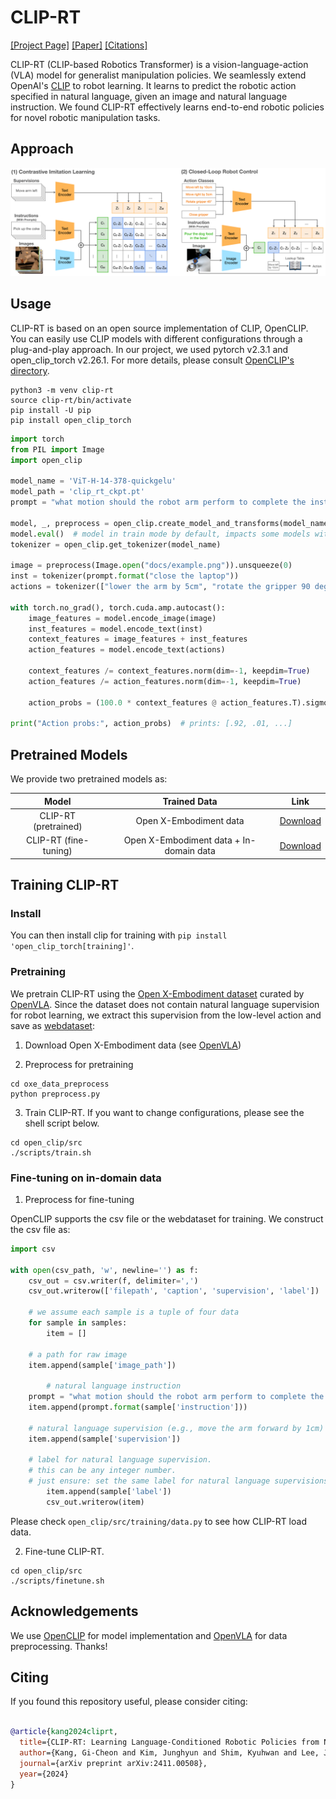 # CLIP-RT

[[Project Page]](https://clip-rt.github.io) [[Paper]](https://arxiv.org/abs/2411.00508) [[Citations]](#citing)

CLIP-RT (CLIP-based Robotics Transformer) is a vision-language-action (VLA) model for generalist manipulation policies. We seamlessly extend OpenAI's [CLIP](https://arxiv.org/abs/2103.00020) to robot learning. It learns to predict the robotic action specified in natural language, given an image and natural language instruction. We found CLIP-RT effectively learns end-to-end robotic policies for novel robotic manipulation tasks.


## Approach

![CLIP-RT](CLIP-RT.png)   


## Usage

CLIP-RT is based on an open source implementation of CLIP, OpenCLIP. You can easily use CLIP models with different configurations through a plug-and-play approach. In our project, we used pytorch v2.3.1 and open_clip_torch v2.26.1. For more details, please consult [OpenCLIP's directory](https://github.com/mlfoundations/open_clip).

```
python3 -m venv clip-rt
source clip-rt/bin/activate
pip install -U pip
pip install open_clip_torch
```


```python
import torch
from PIL import Image
import open_clip

model_name = 'ViT-H-14-378-quickgelu'
model_path = 'clip_rt_ckpt.pt'
prompt = "what motion should the robot arm perform to complete the instruction '{}'?"

model, _, preprocess = open_clip.create_model_and_transforms(model_name=model_name, pretrained=model_path)
model.eval()  # model in train mode by default, impacts some models with BatchNorm or stochastic depth active
tokenizer = open_clip.get_tokenizer(model_name)

image = preprocess(Image.open("docs/example.png")).unsqueeze(0)
inst = tokenizer(prompt.format("close the laptop"))
actions = tokenizer(["lower the arm by 5cm", "rotate the gripper 90 degrees clockwise", ...])

with torch.no_grad(), torch.cuda.amp.autocast():
    image_features = model.encode_image(image)
    inst_features = model.encode_text(inst)
    context_features = image_features + inst_features
    action_features = model.encode_text(actions)

    context_features /= context_features.norm(dim=-1, keepdim=True)
    action_features /= action_features.norm(dim=-1, keepdim=True)

    action_probs = (100.0 * context_features @ action_features.T).sigmoid()

print("Action probs:", action_probs)  # prints: [.92, .01, ...]
```


## Pretrained Models

We provide two pretrained models as:

| Model | Trained Data | Link |
|:-------:|:---------:|:------:|
|CLIP-RT (pretrained) | Open X-Embodiment data |[Download](https://www.dropbox.com/scl/fi/o08en4ht05r7y4cyj69jd/clip-rt-oxe-pretrained.pt?rlkey=gl7cu9xayctdwmjfn3w3zupjw&st=kg2iexj2&dl=0)|
|CLIP-RT (fine-tuning)| Open X-Embodiment data + In-domain data | [Download](https://www.dropbox.com/scl/fi/kqfagde5xskn90cj1s5jy/clip-rt-finetuned.pt?rlkey=hmy2fvzks1wd0ihc4156yszra&st=aa8np5lx&dl=0)|



## Training CLIP-RT

### Install

You can then install clip for training with `pip install 'open_clip_torch[training]'`.

### Pretraining

We pretrain CLIP-RT using the [Open X-Embodiment dataset](https://robotics-transformer-x.github.io) curated by [OpenVLA](https://github.com/openvla/openvla). Since the dataset does not contain natural language supervision for robot learning, we extract this supervision from the low-level action and save as [webdataset](https://github.com/webdataset/webdataset): 

1. Download Open X-Embodiment data (see [OpenVLA](https://github.com/openvla/openvla))

2. Preprocess for pretraining
```
cd oxe_data_preprocess
python preprocess.py
```  

3. Train CLIP-RT. If you want to change configurations, please see the shell script below.
```
cd open_clip/src
./scripts/train.sh
```


### Fine-tuning on in-domain data


1. Preprocess for fine-tuning

OpenCLIP supports the csv file or the webdataset for training. We construct the csv file as:
```python
import csv

with open(csv_path, 'w', newline='') as f:
    csv_out = csv.writer(f, delimiter=',')
    csv_out.writerow(['filepath', 'caption', 'supervision', 'label'])

    # we assume each sample is a tuple of four data
    for sample in samples:
        item = []

	# a path for raw image 
	item.append(sample['image_path'])

        # natural language instruction
	prompt = "what motion should the robot arm perform to complete the instruction '{}'?" 
	item.append(prompt.format(sample['instruction']))
		
	# natural language supervision (e.g., move the arm forward by 1cm)
	item.append(sample['supervision'])

	# label for natural language supervision.
	# this can be any integer number.
	# just ensure: set the same label for natural language supervisions that share the same low-level action 
        item.append(sample['label'])
        csv_out.writerow(item)
```

Please check `open_clip/src/training/data.py` to see how CLIP-RT load data. 


2. Fine-tune CLIP-RT.
```
cd open_clip/src
./scripts/finetune.sh
```

## Acknowledgements

We use [OpenCLIP](https://github.com/mlfoundations/open_clip) for model implementation and [OpenVLA](https://github.com/openvla/openvla) for data preprocessing. Thanks!  



## Citing

If you found this repository useful, please consider citing:
```bibtex

@article{kang2024cliprt,
  title={CLIP-RT: Learning Language-Conditioned Robotic Policies from Natural Language Supervision},
  author={Kang, Gi-Cheon and Kim, Junghyun and Shim, Kyuhwan and Lee, Jun Ki and Zhang, Byoung-Tak},
  journal={arXiv preprint arXiv:2411.00508},
  year={2024}
}
```

